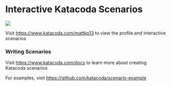 # Interactive Katacoda Scenarios

[![](http://shields.katacoda.com/katacoda/mattkp13/count.svg)](https://www.katacoda.com/mattkp13 "Get your profile on Katacoda.com")

Visit https://www.katacoda.com/mattkp13 to view the profile and interactive scenarios

### Writing Scenarios
Visit https://www.katacoda.com/docs to learn more about creating Katacoda scenarios

For examples, visit https://github.com/katacoda/scenario-example
